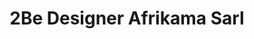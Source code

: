 ---
title: "2Be Designer Afrikama Sarl"
url: /bobo-dioulasso/2be-designer-afrikama-sarl/
shop: copyshop
---